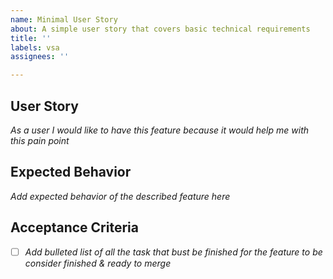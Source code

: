 ```yaml
---
name: Minimal User Story
about: A simple user story that covers basic technical requirements
title: ''
labels: vsa
assignees: ''

---
```


## User Story

_As a user I would like to have this feature because it would help me with this pain point_

## Expected Behavior

_Add expected behavior of the described feature here_

## Acceptance Criteria

- [ ] _Add bulleted list of all the task that bust be finished for the feature to be consider finished & ready to merge_
